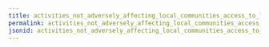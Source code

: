 ```yaml
---
title: activities_not_adversely_affecting_local_communities_access_to_livelihoods
permalink: activities_not_adversely_affecting_local_communities_access_to_livelihoods.html
jsonid: activities_not_adversely_affecting_local_communities_access_to_livelihoods
---
```

